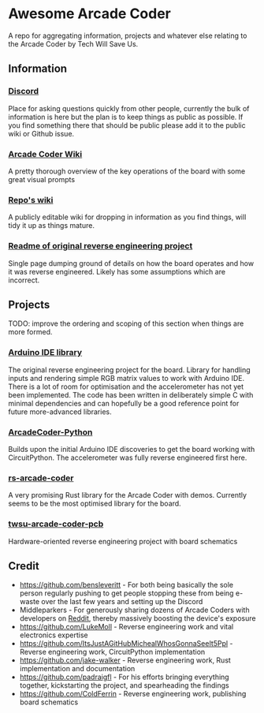 # Awesome Arcade Coder

A repo for aggregating information, projects and whatever else relating to the Arcade Coder by Tech Will Save Us.

## Information

### [Discord](https://discord.gg/mqRF4cSS)

Place for asking questions quickly from other people, currently the bulk of information is here but the plan is to keep things as public as possible. If you find something there that should be public please add it to the public wiki or Github issue.

### [Arcade Coder Wiki](https://jake-walker.github.io/rs-arcade-coder/hardware/overview/)

A pretty thorough overview of the key operations of the board with some great visual prompts

### [Repo's wiki](https://github.com/padraigfl/awesome-arcade-coder/wiki)

A publicly editable wiki for dropping in information as you find things, will tidy it up as things mature.

### [Readme of original reverse engineering project](https://github.com/padraigfl/twsu-arcade-coder-esp32/blob/master/README.md)

Single page dumping ground of details on how the board operates and how it was reverse engineered. Likely has some assumptions which are incorrect.

## Projects

TODO: improve the ordering and scoping of this section when things are more formed. 

### [Arduino IDE library](https://github.com/padraigfl/twsu-arcade-coder-esp32)

The original reverse engineering project for the board. Library for handling inputs and rendering simple RGB matrix values to work with Arduino IDE. There is a lot of room for optimisation and the accelerometer has not yet been implemented.
The code has been written in deliberately simple C with minimal dependencies and can hopefully be a good reference point for future more-advanced libraries.

### [ArcadeCoder-Python](https://github.com/ItsJustAGitHubMichealWhosGonnaSeeIt5Ppl/ArcadeCoder-Python)

Builds upon the initial Arduino IDE discoveries to get the board working with CircuitPython. The accelerometer was fully reverse engineered first here.

### [rs-arcade-coder](https://github.com/jake-walker/rs-arcade-coder)

A very promising Rust library for the Arcade Coder with demos. Currently seems to be the most optimised library for the board.

### [twsu-arcade-coder-pcb](https://github.com/ColdFerrin/twsu-arcade-coder-pcb)

Hardware-oriented reverse engineering project with board schematics

## Credit

- https://github.com/bensleveritt - For both being basically the sole person regularly pushing to get people stopping these from being e-waste over the last few years and setting up the Discord 
- Middleparkers - For generously sharing dozens of Arcade Coders with developers on [Reddit](https://www.reddit.com/r/LinusTechTips/comments/1jgk9cr/how_can_i_stop_all_of_this_from_becoming_ewaste/), thereby massively boosting the device's exposure
- https://github.com/LukeMoll - Reverse engineering work and vital electronics expertise
- https://github.com/ItsJustAGitHubMichealWhosGonnaSeeIt5Ppl - Reverse engineering work, CircuitPython implementation
- https://github.com/jake-walker - Reverse engineering work, Rust implementation and documentation
- https://github.com/padraigfl - For his efforts bringing everything together, kickstarting the project, and spearheading the findings
- https://github.com/ColdFerrin - Reverse engineering work, publishing board schematics
